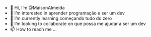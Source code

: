 - 👋 Hi, I’m @MaisonAlmeida
- 👀 I’m interested in  aprender programação e ser um dev
- 🌱 I’m currently learning  começando tudo do zero
- 💞️ I’m looking to collaborate on que possa me ajudar a ser um dev
- 📫 How to reach me ...

<!---
MaisonAlmeida/MaisonAlmeida is a ✨ special ✨ repository because its `README.md` (this file) appears on your GitHub profile.
You can click the Preview link to take a look at your changes.
--->
